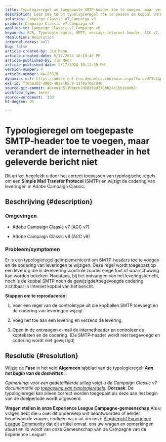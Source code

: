 ```yaml
---
title: Typologieregel om toegepaste SMTP-header toe te voegen, maar verandert de internetheader in het geleverde bericht niet
description: Leer hoe te om typologieregel toe te passen om kopbal SMTP toe te voegen en de codering van leveringen in Adobe Campaign Classic te wijzigen.
solution: Campaign Classic v7,Campaign v8
product: Campaign Classic v7,Campaign v8
applies-to: Campaign Classic v7,Campaign v8
keywords: KCS, Typologieregels, SMTP, message internet header, ACC v7, ACC v8, Adobe Campaign Classic v7, Adobe Campaign Classic v8, Problemen oplossen
resolution: Resolution
internal-notes: null
bug: false
article-created-by: Jim Menn
article-created-date: 5/17/2024 10:10:40 PM
article-published-by: Jim Menn
article-published-date: 5/17/2024 10:11:30 PM
version-number: 4
article-number: KA-23879
dynamics-url: https://adobe-ent.crm.dynamics.com/main.aspx?forceUCI=1&pagetype=entityrecord&etn=knowledgearticle&id=40fa474a-9a14-ef11-9f8a-6045bd006268
exl-id: ff856302-d000-4027-b5c8-11f0ef027940
source-git-commit: 40cea1d5119beeb7d8836982f8bb24c15b2e0eb8
workflow-type: tm+mt
source-wordcount: '339'
ht-degree: 0%

---
```


# Typologieregel om toegepaste SMTP-header toe te voegen, maar verandert de internetheader in het geleverde bericht niet


Dit artikel begeleidt u door het correct toepassen van typologische regels om een <b>Simple Mail Transfer Protocol</b> (SMTP) en wijzigt de codering van leveringen in Adobe Campaign Classic.

## Beschrijving {#description}


### <b>Omgevingen</b>

- Adobe Campaign Classic v7 (ACC v7)


- Adobe Campaign Classic v8 (ACC v8)




### <b>Probleem/symptomen</b>

Er is een typologieregel geïmplementeerd om SMTP-headers toe te voegen en de codering van leveringen te wijzigen. Deze regel wordt toegepast op een levering die in de leveringscontrole zonder enige fout of waarschuwing kan worden bekeken. Nochtans, bij het ontvangen van het leveringsbericht, noch is de kopbal SMTP noch de gewijzigde/toegevoegde codering zichtbaar in Internet kopbal van het bericht.

<b>Stappen om te reproduceren:</b>

1. Voer een regel van de controletype uit die kopballen SMTP toevoegt en de codering van leveringen wijzigt.


2. Voeg het toe aan een levering en verzend de levering.


3. Open in de ontvangen e-mail de internetheader en controleer de kopteksten en de codering. (De SMTP-header wordt niet toegevoegd en codering wordt niet gewijzigd)



## Resolutie {#resolution}


Wijzig de <b>Fase</b> in het veld <b>Algemeen</b> tabblad van de typologieregel: <b>*Aan het begin van de doelwitten.</b>*

*Opmerking: voor een gedetailleerde uitleg volgt u de Campaign Classic v7 documentatie op [toepassing van typologieregels](https://experienceleague.adobe.com/docs/campaign-classic/using/orchestrating-campaigns/campaign-optimization/control-rules.html)*.
<b>Oorzaak:</b>
De typologieregel kan alleen correct worden toegepast als deze aan het begin van de doelperiode wordt uitgevoerd.


<b>Vragen stellen in onze Experience League Campagne-gemeenschap</b>
Als u vragen hebt die u over dit onderwerp wilt beantwoorden of eerder beantwoorde vragen, nodigen wij u uit om onze [Blogbericht Experience League Community](https://experienceleaguecommunities.adobe.com/t5/adobe-campaign-classic-blogs/introducing-top-kcs-articles-curated-for-your-troubleshooting/bc-p/672426#M132 "Koppeling volgen") dat dit artikel omvat, ons uw vragen en opmerkingen stuurt en lid wordt van onze Gemeenschap van de Campagne van de Experience League!
